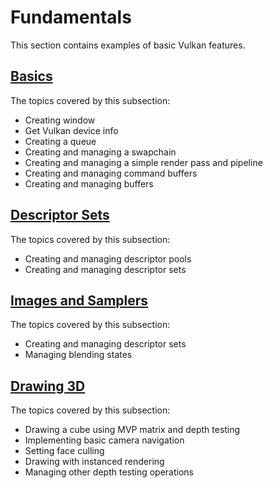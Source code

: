 # Fundamentals

This section contains examples of basic Vulkan features.

## [Basics](/Examples/Fundamentals/Basics)

The topics covered by this subsection:

- Creating window
- Get Vulkan device info
- Creating a queue
- Creating and managing a swapchain
- Creating and managing a simple render pass and pipeline
- Creating and managing command buffers
- Creating and managing buffers

## [Descriptor Sets](/Examples/Fundamentals/DescriptorSets)

The topics covered by this subsection:

- Creating and managing descriptor pools
- Creating and managing descriptor sets

## [Images and Samplers](/Examples/Fundamentals/ImagesAndSamplers)

The topics covered by this subsection:

- Creating and managing descriptor sets
- Managing blending states

## [Drawing 3D](/Examples/Fundamentals/Drawing3D)

The topics covered by this subsection:

- Drawing a cube using MVP matrix and depth testing
- Implementing basic camera navigation
- Setting face culling
- Drawing with instanced rendering
- Managing other depth testing operations